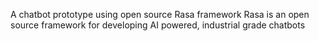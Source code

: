 A chatbot prototype using open source Rasa framework 
Rasa is an open source framework for developing AI powered, industrial grade chatbots
